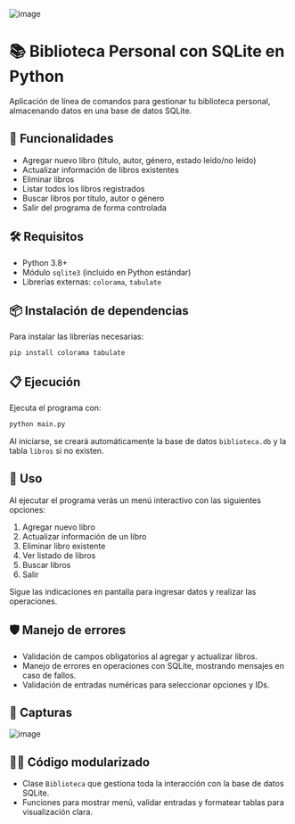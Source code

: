 ![image](https://github.com/user-attachments/assets/af49234c-c4df-4b60-839d-8318b115b6ae)

# 📚 Biblioteca Personal con SQLite en Python

Aplicación de línea de comandos para gestionar tu biblioteca personal, almacenando datos en una base de datos SQLite.

## 🚀 Funcionalidades

- Agregar nuevo libro (título, autor, género, estado leído/no leído)  
- Actualizar información de libros existentes  
- Eliminar libros  
- Listar todos los libros registrados  
- Buscar libros por título, autor o género  
- Salir del programa de forma controlada  

## 🛠 Requisitos

- Python 3.8+  
- Módulo `sqlite3` (incluido en Python estándar)  
- Librerías externas: `colorama`, `tabulate`

## 📦 Instalación de dependencias

Para instalar las librerías necesarias:

```bash
pip install colorama tabulate
```

## 📋 Ejecución

Ejecuta el programa con:

```bash
python main.py
```

Al iniciarse, se creará automáticamente la base de datos `biblioteca.db` y la tabla `libros` si no existen.

## 📝 Uso

Al ejecutar el programa verás un menú interactivo con las siguientes opciones:

1. Agregar nuevo libro  
2. Actualizar información de un libro  
3. Eliminar libro existente  
4. Ver listado de libros  
5. Buscar libros  
6. Salir

Sigue las indicaciones en pantalla para ingresar datos y realizar las operaciones.

## 🛡 Manejo de errores

- Validación de campos obligatorios al agregar y actualizar libros.  
- Manejo de errores en operaciones con SQLite, mostrando mensajes en caso de fallos.  
- Validación de entradas numéricas para seleccionar opciones y IDs.  

## 📸 Capturas

![image](https://github.com/user-attachments/assets/570cd5c0-daa5-44e1-ae20-727d35c2fd52)

## 🧑‍💻 Código modularizado

- Clase `Biblioteca` que gestiona toda la interacción con la base de datos SQLite.  
- Funciones para mostrar menú, validar entradas y formatear tablas para visualización clara.
